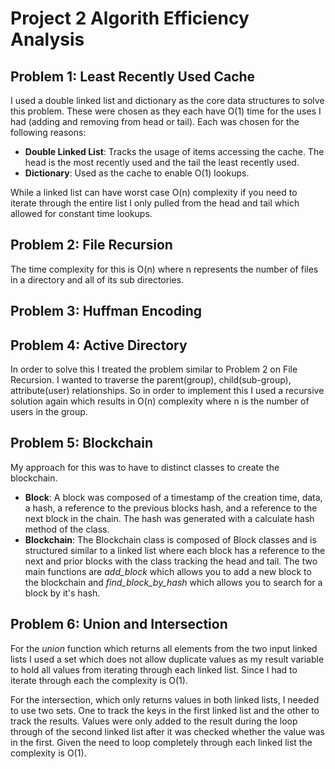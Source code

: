 # Project 2 Algorith Efficiency Analysis

## Problem 1: Least Recently Used Cache
I used a double linked list and dictionary as the core data structures to solve this problem.  These were chosen as they each have O(1) time for the uses I had (adding and removing from head or tail).  Each was chosen for the following reasons:

- **Double Linked List**: Tracks the usage of items accessing the cache.    The head is the most recently used and the tail the least recently used.
- **Dictionary**: Used as the cache to enable O(1) lookups.

While a linked list can have worst case O(n) complexity if you need to iterate through the entire list I only pulled from the head and tail which allowed for constant time lookups.


## Problem 2: File Recursion
The time complexity for this is O(n) where n represents the number of files in a directory and all of its sub directories.


## Problem 3: Huffman Encoding



## Problem 4: Active Directory
In order to solve this I treated the problem similar to Problem 2 on File Recursion.  I wanted to traverse the parent(group), child(sub-group), attribute(user) relationships.  So in order to implement this I used a recursive solution again which results in O(n) complexity where n is the number of users in the group.


## Problem 5: Blockchain
My approach for this was to have to distinct classes to create the blockchain.

- **Block**: A block was composed of a timestamp of the creation time, data, a hash, a reference to the previous blocks hash, and a reference to the next block in the chain.  The hash was generated with a calculate hash method of the class.
- **Blockchain**: The Blockchain class is composed of Block classes and is structured similar to a linked list where each block has a reference to the next and prior blocks with the class tracking the head and tail.  The two main functions are *add_block* which allows you to add a new block to the blockchain and *find_block_by_hash* which allows you to search for a block by it's hash.


## Problem 6: Union and Intersection
For the *union* function which returns all elements from the two input linked lists I used a set which does not allow duplicate values as my result variable to hold all values from iterating through each linked list.  Since I had to iterate through each the complexity is O(1).

For the intersection, which only returns values in both linked lists, I needed to use two sets.  One to track the keys in the first linked list and the other to track the results.  Values were only added to the result during the loop through of the second linked list after it was checked whether the value was in the first.  Given the need to loop completely through each linked list the complexity is O(1).